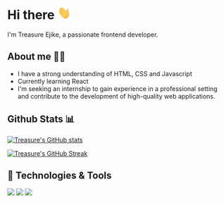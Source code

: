 # Hi there <img src="https://raw.githubusercontent.com/devTetra/devTetra/main/wave.gif" width="30px" height="30px" />
 I'm Treasure Ejike, a passionate frontend developer.

 ## About me 👩‍💻
- I have a strong understanding of HTML, CSS and Javascript
- Currently learning React
- I'm seeking an internship to gain experience in a professional setting and contribute to the development of high-quality web applications.

## Github Stats 📊
[![Treasure's GitHub stats](https://github-readme-stats.vercel.app/api?username=devTetra&theme=tokyonight)](https://github.com/anuraghazra/github-readme-stats)




[![Treasure's GitHub Streak](https://streak-stats.demolab.com?user=devTetra&theme=tokyonight)](https://git.io/streak-stats)


## 🔧 Technologies & Tools
![](https://img.shields.io/badge/Code-Html-informational?style=flat&logo=html&logoColor=white&color=2bbc8a)
![](https://img.shields.io/badge/Code-Css-informational?style=flat&logo=css&logoColor=white&color=2bbc8a)
![](https://img.shields.io/badge/Code-JavaScript-informational?style=flat&logo=javascript&logoColor=white&color=2bbc8a)
